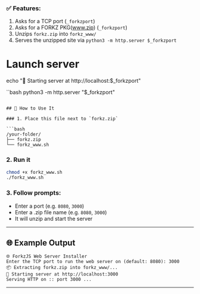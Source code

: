 ### ✅ Features:

1. Asks for a TCP port (`_forkzport`)
2. Asks for a FORKZ PKG(www.zip) (`_forkzport`)
3. Unzips `forkz.zip` into `forkz_www/`
4. Serves the unzipped site via `python3 -m http.server $_forkzport`


# Launch server
echo "🚀 Starting server at http://localhost:$_forkzport"

``bash
python3 -m http.server "$_forkzport"
```

## 🧪 How to Use It

### 1. Place this file next to `forkz.zip`

```bash
/your-folder/
├── forkz.zip
└── forkz_www.sh
```

### 2. Run it

```bash
chmod +x forkz_www.sh
./forkz_www.sh
```

### 3. Follow prompts:

* Enter a port (e.g. `8080`, `3000`)
* Enter a .zip file name (e.g. `8080`, `3000`)
* It will unzip and start the server

---

## 🌐 Example Output

```
🌐 ForkzJS Web Server Installer
Enter the TCP port to run the web server on (default: 8080): 3000
📦 Extracting forkz.zip into forkz_www/...
🚀 Starting server at http://localhost:3000
Serving HTTP on :: port 3000 ...
```

---

